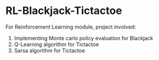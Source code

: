 # RL-Blackjack-Tictactoe

For Reinforcement Learning module, project involved:

1. Implementing Monte carlo policy evaluation for Blackjack
2. Q-Learning algorithm for Tictactoe
3. Sarsa algorithm for Tictactoe
